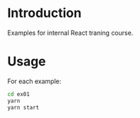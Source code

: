 # Introduction

Examples for internal React traning course.

# Usage

For each example:
``` bash
cd ex01
yarn
yarn start
```
